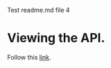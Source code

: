 Test readme.md file 4

# Viewing the API. 
<!--- Had to use the absolute adress. If not the source code of index.html would be displayed instead of the rendered page. --->

Follow this [link](https://jcpitre.github.io/testswagger/docs/WebDisplay/index.html).
